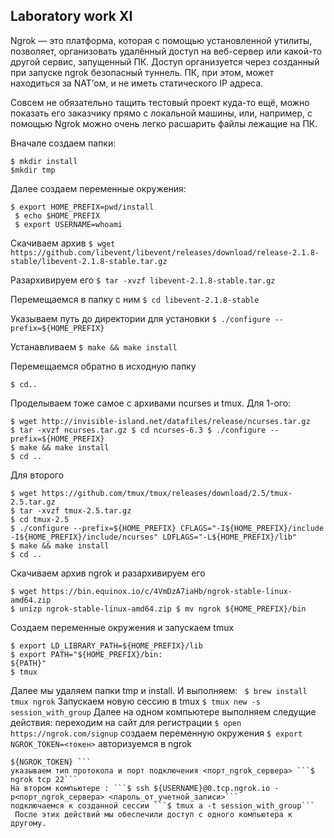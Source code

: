 ## Laboratory work XI

Ngrok — это платформа, которая с помощью установленной утилиты, позволяет, организовать удалённый доступ на веб-сервер или какой-то другой сервис, запущенный ПК. Доступ организуется через созданный при запуске ngrok безопасный туннель. ПК, при этом, может находиться за NAT’ом, и не иметь статического IP адреса.

Совсем не обязательно тащить тестовый проект куда-то ещё, можно показать его заказчику прямо с локальной машины, или, например, с помощью Ngrok можно очень легко расшарить файлы лежащие на ПК.

Вначале создаем папки: 
```
$ mkdir install 
$mkdir tmp 
```

Далее создаем переменные окружения: 
```
$ export HOME_PREFIX=pwd/install
 $ echo $HOME_PREFIX
 $ export USERNAME=whoami 
```

Скачиваем архив 
```$ wget https://github.com/libevent/libevent/releases/download/release-2.1.8-stable/libevent-2.1.8-stable.tar.gz```

Разархивируем его 
```$ tar -xvzf libevent-2.1.8-stable.tar.gz```

Перемещаемся в папку с ним 
```$ cd libevent-2.1.8-stable```

Указываем путь до директории для установки 
```$ ./configure --prefix=${HOME_PREFIX}```

Устанавливаем 
```$ make && make install```

Перемещаемся обратно в исходную папку
```
$ cd..
```
Проделываем тоже самое с архивами ncurses и tmux. Для 1-ого:
```
$ wget http://invisible-island.net/datafiles/release/ncurses.tar.gz 
$ tar -xvzf ncurses.tar.gz $ cd ncurses-6.3 $ ./configure --prefix=${HOME_PREFIX} 
$ make && make install 
$ cd .. 
```
Для второго 
```
$ wget https://github.com/tmux/tmux/releases/download/2.5/tmux-2.5.tar.gz 
$ tar -xvzf tmux-2.5.tar.gz 
$ cd tmux-2.5 
$ ./configure --prefix=${HOME_PREFIX} CFLAGS="-I${HOME_PREFIX}/include -I${HOME_PREFIX}/include/ncurses" LDFLAGS="-L${HOME_PREFIX}/lib" 
$ make && make install 
$ cd .. 
```
Скачиваем архив ngrok и разархивируем его 
```
$ wget https://bin.equinox.io/c/4VmDzA7iaHb/ngrok-stable-linux-amd64.zip 
$ unizp ngrok-stable-linux-amd64.zip $ mv ngrok ${HOME_PREFIX}/bin 
```
Создаем переменные окружения и запускаем tmux 
```
$ export LD_LIBRARY_PATH=${HOME_PREFIX}/lib 
$ export PATH="${HOME_PREFIX}/bin:
${PATH}" 
$ tmux
```
Далее мы удаляем папки tmp и install. 
И выполняем: ``` $ brew install tmux ngrok```
Запускаем новую сессию в tmux ``` $ tmux new -s session_with_group ``` 
Далее на одном компьютере выполняем следущие действия: переходим на сайт для регистрации 
```$ open https://ngrok.com/signup``` 
создаем переменную окружения 
```$ export NGROK_TOKEN=<токен>```
авторизуемся в ngrok 
```$ ngrok authtoken
${NGROK_TOKEN} ```
указываем тип протокола и порт подключения <порт_ngrok_сервера> ```$ ngrok tcp 22```
На втором компьютере : ```$ ssh ${USERNAME}@0.tcp.ngrok.io -p<порт_ngrok_сервера> <пароль_от_учетной_записи>```
подключаемся к созданной сессии ```$ tmux a -t session_with_group```
 После этих действий мы обеспечили доступ с одного компьютера к другому.
